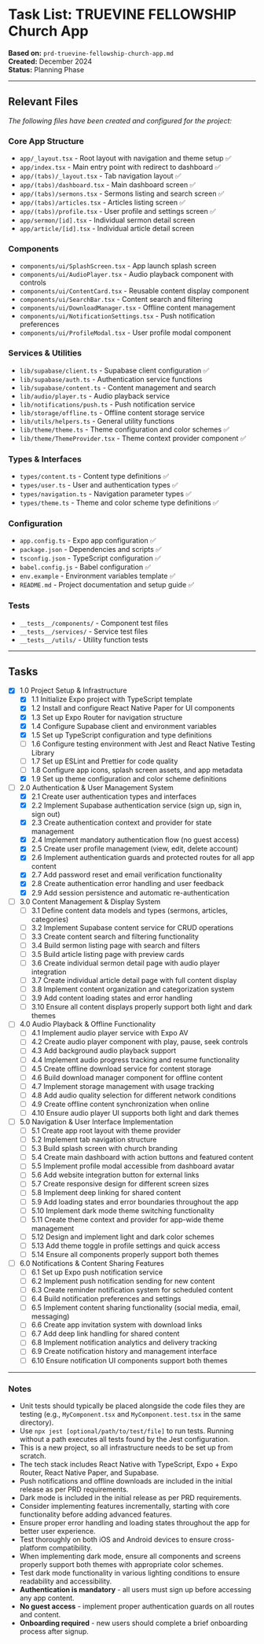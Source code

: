 # Task List: TRUEVINE FELLOWSHIP Church App

**Based on:** `prd-truevine-fellowship-church-app.md`  
**Created:** December 2024  
**Status:** Planning Phase

---

## Relevant Files

*The following files have been created and configured for the project:*

### Core App Structure
- `app/_layout.tsx` - Root layout with navigation and theme setup ✅
- `app/index.tsx` - Main entry point with redirect to dashboard ✅
- `app/(tabs)/_layout.tsx` - Tab navigation layout ✅
- `app/(tabs)/dashboard.tsx` - Main dashboard screen ✅
- `app/(tabs)/sermons.tsx` - Sermons listing and search screen ✅
- `app/(tabs)/articles.tsx` - Articles listing screen ✅
- `app/(tabs)/profile.tsx` - User profile and settings screen ✅
- `app/sermon/[id].tsx` - Individual sermon detail screen
- `app/article/[id].tsx` - Individual article detail screen

### Components
- `components/ui/SplashScreen.tsx` - App launch splash screen
- `components/ui/AudioPlayer.tsx` - Audio playback component with controls
- `components/ui/ContentCard.tsx` - Reusable content display component
- `components/ui/SearchBar.tsx` - Content search and filtering
- `components/ui/DownloadManager.tsx` - Offline content management
- `components/ui/NotificationSettings.tsx` - Push notification preferences
- `components/ui/ProfileModal.tsx` - User profile modal component

### Services & Utilities
- `lib/supabase/client.ts` - Supabase client configuration ✅
- `lib/supabase/auth.ts` - Authentication service functions
- `lib/supabase/content.ts` - Content management and search
- `lib/audio/player.ts` - Audio playback service
- `lib/notifications/push.ts` - Push notification service
- `lib/storage/offline.ts` - Offline content storage service
- `lib/utils/helpers.ts` - General utility functions
- `lib/theme/theme.ts` - Theme configuration and color schemes ✅
- `lib/theme/ThemeProvider.tsx` - Theme context provider component ✅

### Types & Interfaces
- `types/content.ts` - Content type definitions ✅
- `types/user.ts` - User and authentication types ✅
- `types/navigation.ts` - Navigation parameter types ✅
- `types/theme.ts` - Theme and color scheme type definitions ✅

### Configuration
- `app.config.ts` - Expo app configuration ✅
- `package.json` - Dependencies and scripts ✅
- `tsconfig.json` - TypeScript configuration ✅
- `babel.config.js` - Babel configuration ✅
- `env.example` - Environment variables template ✅
- `README.md` - Project documentation and setup guide ✅

### Tests
- `__tests__/components/` - Component test files
- `__tests__/services/` - Service test files
- `__tests__/utils/` - Utility function tests

---

## Tasks

- [x] 1.0 Project Setup & Infrastructure
  - [x] 1.1 Initialize Expo project with TypeScript template
  - [x] 1.2 Install and configure React Native Paper for UI components
  - [x] 1.3 Set up Expo Router for navigation structure
  - [x] 1.4 Configure Supabase client and environment variables
  - [x] 1.5 Set up TypeScript configuration and type definitions
  - [ ] 1.6 Configure testing environment with Jest and React Native Testing Library
  - [ ] 1.7 Set up ESLint and Prettier for code quality
  - [ ] 1.8 Configure app icons, splash screen assets, and app metadata
  - [x] 1.9 Set up theme configuration and color scheme definitions

- [ ] 2.0 Authentication & User Management System
  - [x] 2.1 Create user authentication types and interfaces
  - [x] 2.2 Implement Supabase authentication service (sign up, sign in, sign out)
  - [x] 2.3 Create authentication context and provider for state management
  - [x] 2.4 Implement mandatory authentication flow (no guest access)
  - [x] 2.5 Create user profile management (view, edit, delete account)
  - [x] 2.6 Implement authentication guards and protected routes for all app content
  - [x] 2.7 Add password reset and email verification functionality
  - [x] 2.8 Create authentication error handling and user feedback
  - [x] 2.9 Add session persistence and automatic re-authentication

- [ ] 3.0 Content Management & Display System
  - [ ] 3.1 Define content data models and types (sermons, articles, categories)
  - [ ] 3.2 Implement Supabase content service for CRUD operations
  - [ ] 3.3 Create content search and filtering functionality
  - [ ] 3.4 Build sermon listing page with search and filters
  - [ ] 3.5 Build article listing page with preview cards
  - [ ] 3.6 Create individual sermon detail page with audio player integration
  - [ ] 3.7 Create individual article detail page with full content display
  - [ ] 3.8 Implement content organization and categorization system
  - [ ] 3.9 Add content loading states and error handling
  - [ ] 3.10 Ensure all content displays properly support both light and dark themes

- [ ] 4.0 Audio Playback & Offline Functionality
  - [ ] 4.1 Implement audio player service with Expo AV
  - [ ] 4.2 Create audio player component with play, pause, seek controls
  - [ ] 4.3 Add background audio playback support
  - [ ] 4.4 Implement audio progress tracking and resume functionality
  - [ ] 4.5 Create offline download service for content storage
  - [ ] 4.6 Build download manager component for offline content
  - [ ] 4.7 Implement storage management with usage tracking
  - [ ] 4.8 Add audio quality selection for different network conditions
  - [ ] 4.9 Create offline content synchronization when online
  - [ ] 4.10 Ensure audio player UI supports both light and dark themes

- [ ] 5.0 Navigation & User Interface Implementation
  - [ ] 5.1 Create app root layout with theme provider
  - [ ] 5.2 Implement tab navigation structure
  - [ ] 5.3 Build splash screen with church branding
  - [ ] 5.4 Create main dashboard with action buttons and featured content
  - [ ] 5.5 Implement profile modal accessible from dashboard avatar
  - [ ] 5.6 Add website integration button for external links
  - [ ] 5.7 Create responsive design for different screen sizes
  - [ ] 5.8 Implement deep linking for shared content
  - [ ] 5.9 Add loading states and error boundaries throughout the app
  - [ ] 5.10 Implement dark mode theme switching functionality
  - [ ] 5.11 Create theme context and provider for app-wide theme management
  - [ ] 5.12 Design and implement light and dark color schemes
  - [ ] 5.13 Add theme toggle in profile settings and quick access
  - [ ] 5.14 Ensure all components properly support both themes

- [ ] 6.0 Notifications & Content Sharing Features
  - [ ] 6.1 Set up Expo push notification service
  - [ ] 6.2 Implement push notification sending for new content
  - [ ] 6.3 Create reminder notification system for scheduled content
  - [ ] 6.4 Build notification preferences and settings
  - [ ] 6.5 Implement content sharing functionality (social media, email, messaging)
  - [ ] 6.6 Create app invitation system with download links
  - [ ] 6.7 Add deep link handling for shared content
  - [ ] 6.8 Implement notification analytics and delivery tracking
  - [ ] 6.9 Create notification history and management interface
  - [ ] 6.10 Ensure notification UI components support both themes

---

### Notes

- Unit tests should typically be placed alongside the code files they are testing (e.g., `MyComponent.tsx` and `MyComponent.test.tsx` in the same directory).
- Use `npx jest [optional/path/to/test/file]` to run tests. Running without a path executes all tests found by the Jest configuration.
- This is a new project, so all infrastructure needs to be set up from scratch.
- The tech stack includes React Native with TypeScript, Expo + Expo Router, React Native Paper, and Supabase.
- Push notifications and offline downloads are included in the initial release as per PRD requirements.
- Dark mode is included in the initial release as per PRD requirements.
- Consider implementing features incrementally, starting with core functionality before adding advanced features.
- Ensure proper error handling and loading states throughout the app for better user experience.
- Test thoroughly on both iOS and Android devices to ensure cross-platform compatibility.
- When implementing dark mode, ensure all components and screens properly support both themes with appropriate color schemes.
- Test dark mode functionality in various lighting conditions to ensure readability and accessibility.
- **Authentication is mandatory** - all users must sign up before accessing any app content.
- **No guest access** - implement proper authentication guards on all routes and content.
- **Onboarding required** - new users should complete a brief onboarding process after signup.
